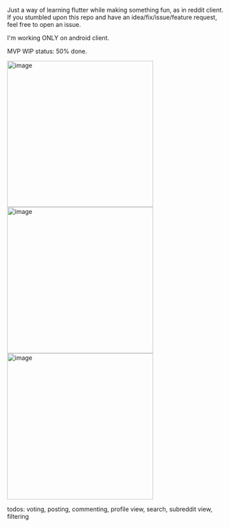 Just a way of learning flutter while making something fun, as in reddit client.
If you stumbled upon this repo and have an idea/fix/issue/feature request, feel free to open an issue.

I'm working ONLY on android client.

MVP WIP status: 50% done.

<img width="340" alt="image" src="https://github.com/nick-delirium/bluejay/assets/23126999/6a4f85c6-909e-475e-969b-73dcb26583ca">
<img width="340" alt="image" src="https://github.com/nick-delirium/bluejay/assets/23126999/a3aea1b4-a0cc-492e-9868-dc056ab2fbbe">
<img width="340" alt="image" src="https://github.com/nick-delirium/bluejay/assets/23126999/9e3a32ad-e466-4cdd-b897-eabf0675474d">


todos:
voting, posting, commenting, profile view, search, subreddit view, filtering
